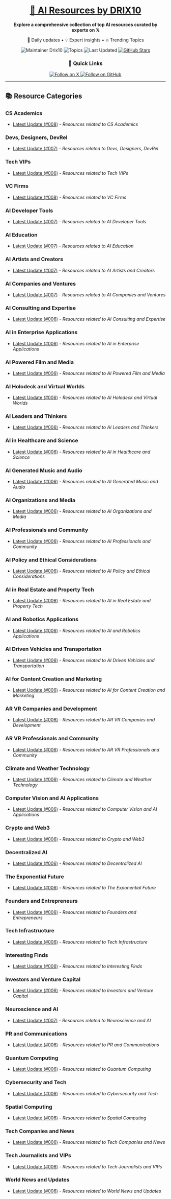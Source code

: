 
<div align="center">
  <h1><a href="https://x.com/DRIX_10_" target="_blank">🚀 AI Resources by DRIX10</a></h1>
  <p><strong>Explore a comprehensive collection of top AI resources curated by experts on 𝕏</strong></p>
  <p>🌟 Daily updates • 💡 Expert insights • 🔥 Trending Topics</p>

  <img src="https://img.shields.io/badge/Maintainer-Drix10-blue?style=for-the-badge" alt="Maintainer Drix10" />
  <img src="https://img.shields.io/badge/Topics-Everything%2C%20AI-red?style=for-the-badge" alt="Topics" />
  <img src="https://img.shields.io/github/last-commit/Drix10/ai-resources?style=for-the-badge&color=5D6D7E" alt="Last Updated" />
  <a href="https://github.com/Drix10/ai-resources"><img src="https://img.shields.io/github/stars/Drix10/ai-resources?style=for-the-badge&color=yellow" alt="GitHub Stars" /></a>

  <br>

  <h3>🌟 Quick Links</h3>
    <a href="https://x.com/DRIX_10_">
      <img src="https://img.shields.io/badge/Follow_on_𝕏-black?style=for-the-badge&logo=x&logoColor=white" alt="Follow on X" />
    </a>
    <a href="https://github.com/Drix10">
      <img src="https://img.shields.io/badge/Follow_on_GitHub-black?style=for-the-badge&logo=github&logoColor=white" alt="Follow on GitHub" />
    </a>
</div>

---

## 📚 Resource Categories

### CS Academics

*   [Latest Update (#008)](https://github.com/Drix10/ai-resources/blob/main/CS%20Academics/resources-008.md) - *Resources related to CS Academics*

### Devs, Designers, DevRel

*   [Latest Update (#007)](https://github.com/Drix10/ai-resources/blob/main/Devs%2C%20Designers%2C%20DevRel/resources-007.md) - *Resources related to Devs, Designers, DevRel*

### Tech VIPs

*   [Latest Update (#006)](https://github.com/Drix10/ai-resources/blob/main/Tech%20VIPs/resources-006.md) - *Resources related to Tech VIPs*

### VC Firms

*   [Latest Update (#008)](https://github.com/Drix10/ai-resources/blob/main/VC%20Firms/resources-008.md) - *Resources related to VC Firms*

### AI Developer Tools

*   [Latest Update (#007)](https://github.com/Drix10/ai-resources/blob/main/AI%20Developer%20Tools/resources-007.md) - *Resources related to AI Developer Tools*

### AI Education

*   [Latest Update (#007)](https://github.com/Drix10/ai-resources/blob/main/AI%20Education/resources-007.md) - *Resources related to AI Education*

### AI Artists and Creators

*   [Latest Update (#007)](https://github.com/Drix10/ai-resources/blob/main/AI%20Artists%20and%20Creators/resources-007.md) - *Resources related to AI Artists and Creators*

### AI Companies and Ventures

*   [Latest Update (#007)](https://github.com/Drix10/ai-resources/blob/main/AI%20Companies%20and%20Ventures/resources-007.md) - *Resources related to AI Companies and Ventures*

### AI Consulting and Expertise

*   [Latest Update (#006)](https://github.com/Drix10/ai-resources/blob/main/AI%20Consulting%20and%20Expertise/resources-006.md) - *Resources related to AI Consulting and Expertise*

### AI in Enterprise Applications

*   [Latest Update (#006)](https://github.com/Drix10/ai-resources/blob/main/AI%20in%20Enterprise%20Applications/resources-006.md) - *Resources related to AI in Enterprise Applications*

### AI Powered Film and Media

*   [Latest Update (#006)](https://github.com/Drix10/ai-resources/blob/main/AI%20Powered%20Film%20and%20Media/resources-006.md) - *Resources related to AI Powered Film and Media*

### AI Holodeck and Virtual Worlds

*   [Latest Update (#006)](https://github.com/Drix10/ai-resources/blob/main/AI%20Holodeck%20and%20Virtual%20Worlds/resources-006.md) - *Resources related to AI Holodeck and Virtual Worlds*

### AI Leaders and Thinkers

*   [Latest Update (#006)](https://github.com/Drix10/ai-resources/blob/main/AI%20Leaders%20and%20Thinkers/resources-006.md) - *Resources related to AI Leaders and Thinkers*

### AI in Healthcare and Science

*   [Latest Update (#006)](https://github.com/Drix10/ai-resources/blob/main/AI%20in%20Healthcare%20and%20Science/resources-006.md) - *Resources related to AI in Healthcare and Science*

### AI Generated Music and Audio

*   [Latest Update (#006)](https://github.com/Drix10/ai-resources/blob/main/AI%20Generated%20Music%20and%20Audio/resources-006.md) - *Resources related to AI Generated Music and Audio*

### AI Organizations and Media

*   [Latest Update (#006)](https://github.com/Drix10/ai-resources/blob/main/AI%20Organizations%20and%20Media/resources-006.md) - *Resources related to AI Organizations and Media*

### AI Professionals and Community

*   [Latest Update (#006)](https://github.com/Drix10/ai-resources/blob/main/AI%20Professionals%20and%20Community/resources-006.md) - *Resources related to AI Professionals and Community*

### AI Policy and Ethical Considerations

*   [Latest Update (#006)](https://github.com/Drix10/ai-resources/blob/main/AI%20Policy%20and%20Ethical%20Considerations/resources-006.md) - *Resources related to AI Policy and Ethical Considerations*

### AI in Real Estate and Property Tech

*   [Latest Update (#006)](https://github.com/Drix10/ai-resources/blob/main/AI%20in%20Real%20Estate%20and%20Property%20Tech/resources-006.md) - *Resources related to AI in Real Estate and Property Tech*

### AI and Robotics Applications

*   [Latest Update (#006)](https://github.com/Drix10/ai-resources/blob/main/AI%20and%20Robotics%20Applications/resources-006.md) - *Resources related to AI and Robotics Applications*

### AI Driven Vehicles and Transportation

*   [Latest Update (#006)](https://github.com/Drix10/ai-resources/blob/main/AI%20Driven%20Vehicles%20and%20Transportation/resources-006.md) - *Resources related to AI Driven Vehicles and Transportation*

### AI for Content Creation and Marketing

*   [Latest Update (#006)](https://github.com/Drix10/ai-resources/blob/main/AI%20for%20Content%20Creation%20and%20Marketing/resources-006.md) - *Resources related to AI for Content Creation and Marketing*

### AR VR Companies and Development

*   [Latest Update (#006)](https://github.com/Drix10/ai-resources/blob/main/AR%20VR%20Companies%20and%20Development/resources-006.md) - *Resources related to AR VR Companies and Development*

### AR VR Professionals and Community

*   [Latest Update (#006)](https://github.com/Drix10/ai-resources/blob/main/AR%20VR%20Professionals%20and%20Community/resources-006.md) - *Resources related to AR VR Professionals and Community*

### Climate and Weather Technology

*   [Latest Update (#006)](https://github.com/Drix10/ai-resources/blob/main/Climate%20and%20Weather%20Technology/resources-006.md) - *Resources related to Climate and Weather Technology*

### Computer Vision and AI Applications

*   [Latest Update (#006)](https://github.com/Drix10/ai-resources/blob/main/Computer%20Vision%20and%20AI%20Applications/resources-006.md) - *Resources related to Computer Vision and AI Applications*

### Crypto and Web3

*   [Latest Update (#006)](https://github.com/Drix10/ai-resources/blob/main/Crypto%20and%20Web3/resources-006.md) - *Resources related to Crypto and Web3*

### Decentralized AI

*   [Latest Update (#006)](https://github.com/Drix10/ai-resources/blob/main/Decentralized%20AI/resources-006.md) - *Resources related to Decentralized AI*

### The Exponential Future

*   [Latest Update (#006)](https://github.com/Drix10/ai-resources/blob/main/The%20Exponential%20Future/resources-006.md) - *Resources related to The Exponential Future*

### Founders and Entrepreneurs

*   [Latest Update (#006)](https://github.com/Drix10/ai-resources/blob/main/Founders%20and%20Entrepreneurs/resources-006.md) - *Resources related to Founders and Entrepreneurs*

### Tech Infrastructure

*   [Latest Update (#006)](https://github.com/Drix10/ai-resources/blob/main/Tech%20Infrastructure/resources-006.md) - *Resources related to Tech Infrastructure*

### Interesting Finds

*   [Latest Update (#006)](https://github.com/Drix10/ai-resources/blob/main/Interesting%20Finds/resources-006.md) - *Resources related to Interesting Finds*

### Investors and Venture Capital

*   [Latest Update (#006)](https://github.com/Drix10/ai-resources/blob/main/Investors%20and%20Venture%20Capital/resources-006.md) - *Resources related to Investors and Venture Capital*

### Neuroscience and AI

*   [Latest Update (#007)](https://github.com/Drix10/ai-resources/blob/main/Neuroscience%20and%20AI/resources-007.md) - *Resources related to Neuroscience and AI*

### PR and Communications

*   [Latest Update (#006)](https://github.com/Drix10/ai-resources/blob/main/PR%20and%20Communications/resources-006.md) - *Resources related to PR and Communications*

### Quantum Computing

*   [Latest Update (#006)](https://github.com/Drix10/ai-resources/blob/main/Quantum%20Computing/resources-006.md) - *Resources related to Quantum Computing*

### Cybersecurity and Tech

*   [Latest Update (#006)](https://github.com/Drix10/ai-resources/blob/main/Cybersecurity%20and%20Tech/resources-006.md) - *Resources related to Cybersecurity and Tech*

### Spatial Computing

*   [Latest Update (#006)](https://github.com/Drix10/ai-resources/blob/main/Spatial%20Computing/resources-006.md) - *Resources related to Spatial Computing*

### Tech Companies and News

*   [Latest Update (#006)](https://github.com/Drix10/ai-resources/blob/main/Tech%20Companies%20and%20News/resources-006.md) - *Resources related to Tech Companies and News*

### Tech Journalists and VIPs

*   [Latest Update (#006)](https://github.com/Drix10/ai-resources/blob/main/Tech%20Journalists%20and%20VIPs/resources-006.md) - *Resources related to Tech Journalists and VIPs*

### World News and Updates

*   [Latest Update (#006)](https://github.com/Drix10/ai-resources/blob/main/World%20News%20and%20Updates/resources-006.md) - *Resources related to World News and Updates*

